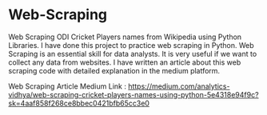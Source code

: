 # Web-Scraping
Web Scraping ODI Cricket Players names from Wikipedia using Python Libraries. I have done this project to practice web scraping in Python. Web Scraping is an essential skill for data analysts. It is very useful if we want to collect any data from websites. I have written an article about this web scraping code with detailed explanation in the medium platform.

Web Scraping Article Medium Link : https://medium.com/analytics-vidhya/web-scraping-cricket-players-names-using-python-5e4318e94f9c?sk=4aaf858f268ce8bbec0421bfb65cc3e0
